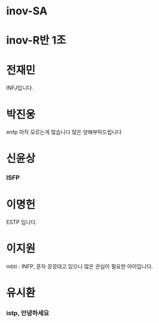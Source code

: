 # inov-SA
 
 # inov-R반 1조

 # 전재민
  INFJ입니다.

 # 박진웅 
  enfp 아직 모르는게 많습니다 많은 양해부탁드립니다
 # 신윤상
 ### ISFP
 # 이명헌
 ESTP 입니다.
 # 이지원
 mbti : INFP, 
혼자 끙끙대고 있으니 많은 관심이 필요한 아이입니다.
 # 유시환
 ### istp, 안녕하세요